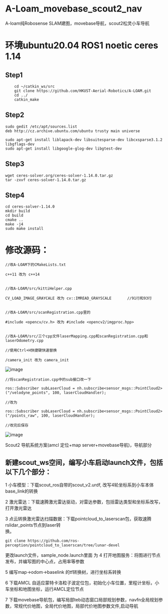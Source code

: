 # A-Loam_movebase_scout2_nav
A-loam纯Robosense SLAM建图，movebase导航，scout2松灵小车导航
# 环境ubuntu20.04 ROS1 noetic  ceres 1.14
## Step1
```
    cd ~/catkin_ws/src
    git clone https://github.com/HKUST-Aerial-Robotics/A-LOAM.git
    cd ../
    catkin_make
```
## Step2
```
sudo gedit /etc/apt/sources.list
deb http://cz.archive.ubuntu.com/ubuntu trusty main universe
```
 
```
sudo apt-get install liblapack-dev libsuitesparse-dev libcxsparse3.1.2 libgflags-dev
sudo apt-get install libgoogle-glog-dev libgtest-dev
```
## Step3
```
wget ceres-solver.org/ceres-solver-1.14.0.tar.gz
tar -zxvf ceres-solver-1.14.0.tar.gz
```
## Step4
```
cd ceres-solver-1.14.0 
mkdir build
cd build
cmake .. 
make -j4
sudo make install
```
# 修改源码：
```
//改A-LOAM下的CMakeLists.txt
 
c++11 改为 c++14
 
 
//改A-LOAM/src/kittiHelper.cpp
 
CV_LOAD_IMAGE_GRAYCALE 改为 cv::IMREAD_GRAYSCALE       //91行和93行
 
 
//改A-LOAM/src/scanRegistration.cpp里的
 
#include <opencv/cv.h> 改为 #include <opencv2/imgproc.hpp>
 
 
//改A-LOAM/src/三个cpp文件laserMapping.cpp和scanRegistration.cpp和laserOdometry.cpp
 
//使用Ctrl+H快捷键快速替换
 
/camera_init 改为 camera_init

```
![image](https://github.com/user-attachments/assets/f4731bcb-3e86-4160-b58e-2fb0a7f2e5ef)

```
//将scanRegistration.cpp中的sub接口改一下
 
ros::Subscriber subLaserCloud = nh.subscribe<sensor_msgs::PointCloud2>("/velodyne_points", 100, laserCloudHandler);
 
//改为
 
ros::Subscriber subLaserCloud = nh.subscribe<sensor_msgs::PointCloud2>("/points_raw", 100, laserCloudHandler);
 
//改完后保存
```

![image](https://github.com/user-attachments/assets/f65b4a8f-e2ba-4a7d-930d-1a73fd9fb24d)


Scout2 导航系统方案(amcl 定位+map server+movebase导航)，导航部分

## 新建scout_ws空间，编写小车启动launch文件，包括以下几个部分：

1 小车模型：下载scout_ros自带的scout_v2.urdf,  改写4轮坐标系到小车本体base_link的转换

2 激光雷达：下载速腾激光雷达驱动，对雷达参数，包括雷达类型和坐标系改写，打开激光雷达

3 点云转换激光雷达扫描数据：下载pointcloud_to_laserscan包，获取速腾rslidar_points节点到laser转        
换。
```
git clone https://github.com/ros-perception/pointcloud_to_laserscan/tree/lunar-devel
```
 更改launch文件，sample_node.launch里面 <remap from="cloud_in" to="$(arg camera)/depth_registered/points_processed"/>
 为 <remap from="cloud_in" to="/rslidar_points"/>
4 打开地图服务：将图进行节点发布，并编写图的中心点，占用率等参数

5 编写map→odom→baselink 的tf转换树，进行坐标系转换

6 下载AMCL 自适应蒙特卡洛粒子波定位包，初始化小车位置，里程计坐标，小车坐标和地图坐标，运行AMCL定位节点

 7 下载movebase导航包，编写局部teb动态窗口局部规划参数，navfn全局规划参数，常规代价地图，全局代价地图，局部代价地图参数文件,启动导航
